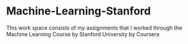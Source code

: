 # Machine-Learning-Stanford
This work space consists of my assignments that I worked through the Machine Learning Course by Stanford University by Coursera
